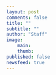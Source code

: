 ```yaml
---
layout: post
comments: false
title: ""
subtitle: ""
author: "Staff"
image:
    main: 
    thumb: 
published: false
newsfeed: true
---
```

